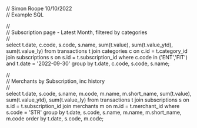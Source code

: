 // Simon Roope 10/10/2022 \
// Example SQL 

// \
// Subscription page - Latest Month, filtered by categories \
// \
select t.date, c.code, s.code, s.name, sum(t.value), sum(t.value_ytd), sum(t.value_ly)
from transactions t
join categories c on c.id = t.category_id
join subscriptions s on s.id = t.subscription_id
where c.code in ('ENT','FIT')
and t.date = '2022-09-30'
group by t.date, c.code, s.code, s.name;

// \
// Merchants by Subscription, inc history \
// \
select t.date, s.code, s.name, m.code, m.name, m.short_name, sum(t.value), sum(t.value_ytd), sum(t.value_ly)
from transactions t
join subscriptions s on s.id = t.subscription_id
join merchants m on m.id = t.merchant_id 
where s.code = 'STR'
group by t.date, s.code, s.name, m.name, m.short_name, m.code
order by t.date, s.code, m.code;
